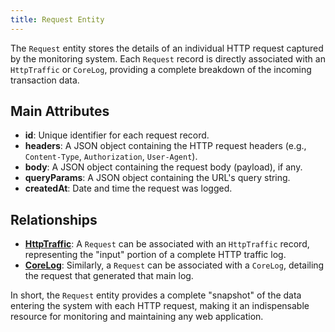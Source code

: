 ```yaml
---
title: Request Entity
---
```


The `Request` entity stores the details of an individual HTTP request captured by the monitoring system. Each `Request` record is directly associated with an `HttpTraffic` or `CoreLog`, providing a complete breakdown of the incoming transaction data.

## Main Attributes

- **id**: Unique identifier for each request record.
- **headers**: A JSON object containing the HTTP request headers (e.g., `Content-Type`, `Authorization`, `User-Agent`).
- **body**: A JSON object containing the request body (payload), if any.
- **queryParams**: A JSON object containing the URL's query string.
- **createdAt**: Date and time the request was logged.

## Relationships

- [**HttpTraffic**](/httptraffic/introduction): A `Request` can be associated with an `HttpTraffic` record, representing the "input" portion of a complete HTTP traffic log.
- [**CoreLog**](/corelog/introduction): Similarly, a `Request` can be associated with a `CoreLog`, detailing the request that generated that main log.

In short, the `Request` entity provides a complete "snapshot" of the data entering the system with each HTTP request, making it an indispensable resource for monitoring and maintaining any web application.

